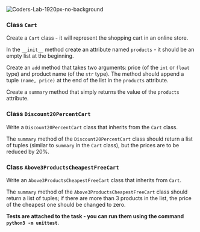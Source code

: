 ![Coders-Lab-1920px-no-background](https://user-images.githubusercontent.com/30623667/104709394-2cabee80-571f-11eb-9518-ea6a794e558e.png)


### Class `Cart`

Create a `Cart` class - it will represent the shopping cart in an online store.

In the `__init__` method create an attribute named `products` - it should be an empty list at the beginning.

Create an `add` method that takes two arguments: price (of the `int` or `float` type) and product name (of the `str` type). The method should append a tuple `(name, price)` at the end of the list in the `products` attribute.

Create a `summary` method that simply returns the value of the `products` attribute.

### Class `Discount20PercentCart`

Write a `Discount20PercentCart` class that inherits from the `Cart` class.

The `summary` method of the `Discount20PercentCart` class should return a list of tuples (similar to `summary` in the `Cart` class), but the prices are to be reduced by 20%.

### Class `Above3ProductsCheapestFreeCart`

Write an `Above3ProductsCheapestFreeCart` class that inherits from `Cart`.

The `summary` method of the `Above3ProductsCheapestFreeCart` class should return a list of tuples; if there are more than 3 products in the list, the price of the cheapest one should be changed to zero.

**Tests are attached to the task - you can run them using the command `python3 -m unittest`**.
